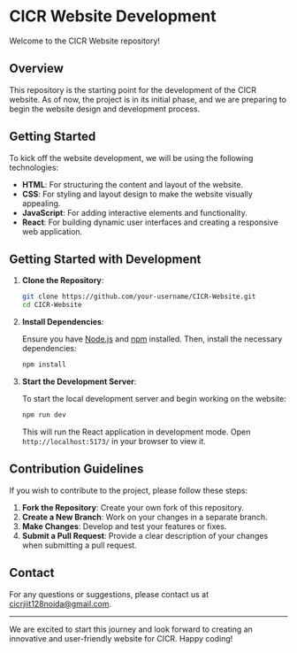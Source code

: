 # CICR Website Development

Welcome to the CICR Website repository!

## Overview

This repository is the starting point for the development of the CICR website. As of now, the project is in its initial phase, and we are preparing to begin the website design and development process.

## Getting Started

To kick off the website development, we will be using the following technologies:

- **HTML**: For structuring the content and layout of the website.
- **CSS**: For styling and layout design to make the website visually appealing.
- **JavaScript**: For adding interactive elements and functionality.
- **React**: For building dynamic user interfaces and creating a responsive web application.


## Getting Started with Development

1. **Clone the Repository**: 

   ```bash
   git clone https://github.com/your-username/CICR-Website.git
   cd CICR-Website
   ```

2. **Install Dependencies**:

   Ensure you have [Node.js](https://nodejs.org/) and [npm](https://www.npmjs.com/) installed. Then, install the necessary dependencies:

   ```bash
   npm install
   ```

3. **Start the Development Server**:

   To start the local development server and begin working on the website:

   ```bash
   npm run dev
   ```

   This will run the React application in development mode. Open `http://localhost:5173/` in your browser to view it.

## Contribution Guidelines

If you wish to contribute to the project, please follow these steps:

1. **Fork the Repository**: Create your own fork of this repository.
2. **Create a New Branch**: Work on your changes in a separate branch.
3. **Make Changes**: Develop and test your features or fixes.
4. **Submit a Pull Request**: Provide a clear description of your changes when submitting a pull request.


## Contact

For any questions or suggestions, please contact us at cicrjiit128noida@gmail.com.

---

We are excited to start this journey and look forward to creating an innovative and user-friendly website for CICR. Happy coding!

